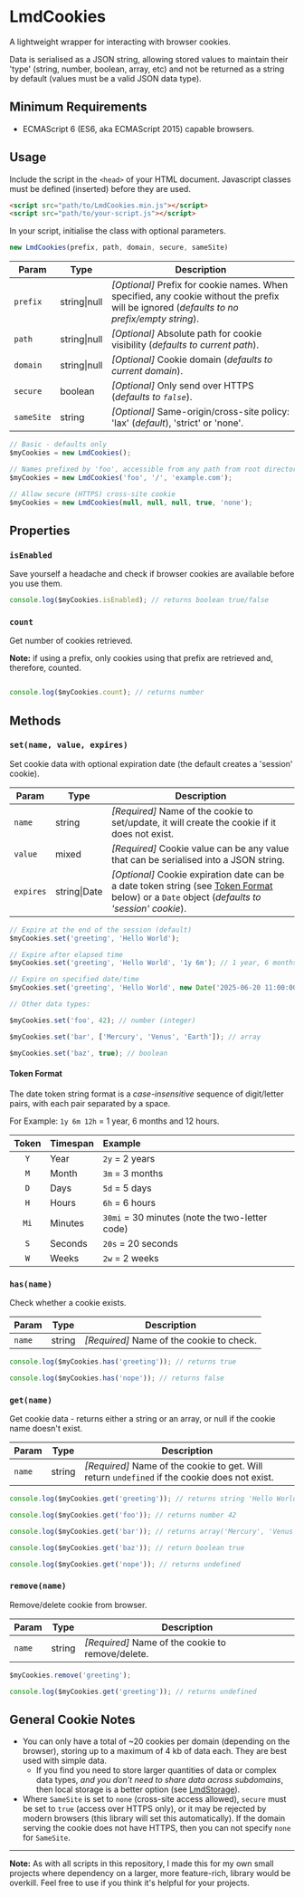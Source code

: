 # LmdCookies

A lightweight wrapper for interacting with browser cookies.

Data is serialised as a JSON string, allowing stored values to maintain their 'type' (string, number, boolean, array, etc) and not be returned as a string by default (values must be a valid JSON data type).

## Minimum Requirements

- ECMAScript 6 (ES6, aka ECMAScript 2015) capable browsers.

## Usage

Include the script in the `<head>` of your HTML document. Javascript classes must be defined (inserted) before they are used.

```html
<script src="path/to/LmdCookies.min.js"></script>
<script src="path/to/your-script.js"></script>
```

In your script, initialise the class with optional parameters.

```javascript
new LmdCookies(prefix, path, domain, secure, sameSite)
```

| Param | Type | Description |
| --- | --- | --- |
| `prefix` | string\|null | *[Optional]* Prefix for cookie names. When specified, any cookie without the prefix will be ignored (*defaults to no prefix/empty string*). |
| `path` |  string\|null | *[Optional]* Absolute path for cookie visibility (*defaults to current path*). |
| `domain` | string\|null | *[Optional]* Cookie domain (*defaults to current domain*). |
| `secure` | boolean | *[Optional]* Only send over HTTPS (*defaults to `false`*). |
| `sameSite` | string | *[Optional]* Same-origin/cross-site policy: 'lax' (*default*), 'strict' or 'none'. |

```javascript
// Basic - defaults only
$myCookies = new LmdCookies();

// Names prefixed by 'foo', accessible from any path from root directory, from any sub-domain
$myCookies = new LmdCookies('foo', '/', 'example.com');

// Allow secure (HTTPS) cross-site cookie
$myCookies = new LmdCookies(null, null, null, true, 'none');
```

## Properties

### `isEnabled`

Save yourself a headache and check if browser cookies are available before you use them.

```javascript
console.log($myCookies.isEnabled); // returns boolean true/false
```

### `count`

Get number of cookies retrieved.

**Note:** if using a prefix, only cookies using that prefix are retrieved and, therefore, counted.

```javascript

console.log($myCookies.count); // returns number
```

## Methods

### `set(name, value, expires)`

Set cookie data with optional expiration date (the default creates a 'session' cookie).

| Param | Type | Description |
| --- | --- | --- |
| `name` | string | *[Required]* Name of the cookie to set/update, it will create the cookie if it does not exist. |
| `value` | mixed | *[Required]* Cookie value can be any value that can be serialised into a JSON string. |
| `expires` | string\|Date | *[Optional]* Cookie expiration date can be a date token string (see [Token Format](#token-format) below) or a `Date` object (*defaults to 'session' cookie*). |

```javascript
// Expire at the end of the session (default)
$myCookies.set('greeting', 'Hello World');

// Expire after elapsed time
$myCookies.set('greeting', 'Hello World', '1y 6m'); // 1 year, 6 months

// Expire on specified date/time
$myCookies.set('greeting', 'Hello World', new Date('2025-06-20 11:00:00'));

// Other data types:

$myCookies.set('foo', 42); // number (integer)

$myCookies.set('bar', ['Mercury', 'Venus', 'Earth']); // array

$myCookies.set('baz', true); // boolean
```

#### Token Format

The date token string format is a *case-insensitive* sequence of digit/letter pairs, with each pair separated by a space.

For Example: `1y 6m 12h` = 1 year, 6 months and 12 hours.

| Token | Timespan | Example |
| :---: | :------- | :------ |
| `Y` | Year | `2y` = 2 years |
| `M` | Month | `3m` = 3 months |
| `D` | Days | `5d` = 5 days |
| `H` | Hours | `6h` = 6 hours |
| `Mi` | Minutes | `30mi` = 30 minutes (note the two-letter code) |
| `S` | Seconds | `20s` = 20 seconds |
| `W` | Weeks | `2w` = 2 weeks |

### `has(name)`

Check whether a cookie exists.

| Param | Type | Description |
| --- | --- | --- |
| `name` | string | *[Required]* Name of the cookie to check. |

```javascript
console.log($myCookies.has('greeting')); // returns true

console.log($myCookies.has('nope')); // returns false
```

### `get(name)`

Get cookie data - returns either a string or an array, or null if the cookie name doesn't exist.

| Param | Type | Description |
| --- | --- | --- |
| `name` | string | *[Required]* Name of the cookie to get. Will return `undefined` if the cookie does not exist. |

```javascript
console.log($myCookies.get('greeting')); // returns string 'Hello World'

console.log($myCookies.get('foo')); // returns number 42 

console.log($myCookies.get('bar')); // returns array('Mercury', 'Venus', 'Earth')

console.log($myCookies.get('baz')); // return boolean true

console.log($myCookies.get('nope')); // returns undefined
```

### `remove(name)`

Remove/delete cookie from browser.

| Param | Type | Description |
| --- | --- | --- |
| `name` | string | *[Required]* Name of the cookie to remove/delete. |

```javascript
$myCookies.remove('greeting');

console.log($myCookies.get('greeting')); // returns undefined
```

## General Cookie Notes

- You can only have a total of ~20 cookies per domain (depending on the browser), storing up to a maximum of 4 kb of data each. They are best used with simple data.
    - If you find you need to store larger quantities of data or complex data types, *and you don't need to share data across subdomains*, then local storage is a better option (see [LmdStorage](../LmdStorage/README.md)).
- Where `SameSite` is set to `none` (cross-site access allowed), `secure` must be set to `true` (access over HTTPS only), or it may be rejected by modern browsers (this library will set this automatically). If the domain serving the cookie does not have HTTPS, then you can not specify `none` for `SameSite`.

---

**Note:** As with all scripts in this repository, I made this for my own small projects where dependency on a larger, more feature-rich, library would be overkill. Feel free to use if you think it's helpful for your projects.
